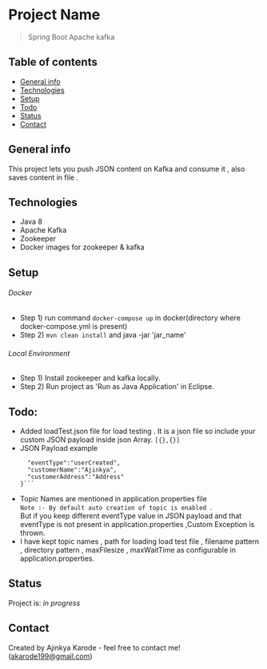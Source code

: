 # Project Name
> Spring Boot Apache kafka 

## Table of contents
* [General info](#general-info)
* [Technologies](#technologies)
* [Setup](#setup)
* [Todo](#todo)
* [Status](#status)
* [Contact](#contact)

## General info
This project lets you push JSON content on Kafka and consume it , also saves content in file .

## Technologies
* Java 8
* Apache Kafka 
* Zookeeper 
* Docker images for zookeeper & kafka

## Setup
###### Docker
* Step 1) run command `docker-compose up` in docker(directory where docker-compose.yml is present)
* Step 2) `mvn clean install` and java -jar 'jar_name'

###### Local Environment
* Step 1) Install zookeeper and kafka locally.
* Step 2) Run project as 'Run as Java Application' in Eclipse.

## Todo:
* Added loadTest.json file for load testing . It is a json file so include your custom JSON payload 
  inside json Array.
  `[{},{}]`
* JSON Payload example
  ```{
    "eventType":"userCreated",
    "customerName":"Ajinkya",
    "customerAddress":"Address"
  }```
* Topic Names are mentioned in application.properties file       
  `Note :- By default auto creation of topic is enabled `.        
  But if you keep different eventType value in JSON payload and that eventType is not present in
  application.properties ,Custom Exception is thrown.          
* I have kept topic names , path for loading load test file , filename pattern , directory pattern
  , maxFilesize , maxWaitTime as configurable in application.properties.       

## Status
Project is:  _in progress_

## Contact
Created by Ajinkya Karode - feel free to contact me!(akarode199@gmail.com)